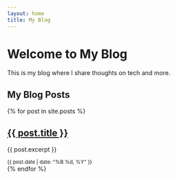 ```yaml
---
layout: home
title: My Blog
---
```


# Welcome to My Blog

This is my blog where I share thoughts on tech and more.

## My Blog Posts

{% for post in site.posts %}
  <article>
    <h2><a href="{{ post.url }}">{{ post.title }}</a></h2>
    <p>{{ post.excerpt }}</p>
    <small>{{ post.date | date: "%B %d, %Y" }}</small>
  </article>
{% endfor %}
